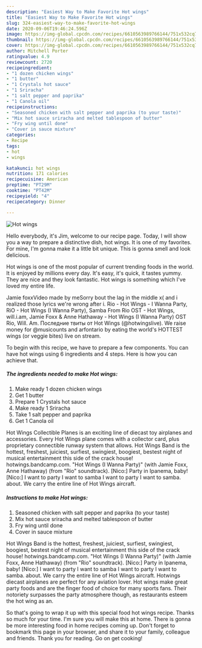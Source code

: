 ```yaml
---
description: "Easiest Way to Make Favorite Hot wings"
title: "Easiest Way to Make Favorite Hot wings"
slug: 324-easiest-way-to-make-favorite-hot-wings
date: 2020-09-06T19:46:24.596Z
image: https://img-global.cpcdn.com/recipes/6610563989766144/751x532cq70/hot-wings-recipe-main-photo.jpg
thumbnail: https://img-global.cpcdn.com/recipes/6610563989766144/751x532cq70/hot-wings-recipe-main-photo.jpg
cover: https://img-global.cpcdn.com/recipes/6610563989766144/751x532cq70/hot-wings-recipe-main-photo.jpg
author: Mitchell Porter
ratingvalue: 4.9
reviewcount: 2720
recipeingredient:
- "1 dozen chicken wings"
- "1 butter"
- "1 Crystals hot sauce"
- "1 Sriracha"
- "1 salt pepper and paprika"
- "1 Canola oil"
recipeinstructions:
- "Seasoned chicken with salt pepper and paprika (to your taste)"
- "Mix hot sauce sriracha and melted tablespoon of butter"
- "Fry wing until done"
- "Cover in sauce mixture"
categories:
- Recipe
tags:
- hot
- wings

katakunci: hot wings 
nutrition: 171 calories
recipecuisine: American
preptime: "PT29M"
cooktime: "PT42M"
recipeyield: "4"
recipecategory: Dinner

---
```



![Hot wings](https://img-global.cpcdn.com/recipes/6610563989766144/751x532cq70/hot-wings-recipe-main-photo.jpg)

Hello everybody, it's Jim, welcome to our recipe page. Today, I will show you a way to prepare a distinctive dish, hot wings. It is one of my favorites. For mine, I'm gonna make it a little bit unique. This is gonna smell and look delicious.

Hot wings is one of the most popular of current trending foods in the world. It is enjoyed by millions every day. It's easy, it's quick, it tastes yummy. They are nice and they look fantastic. Hot wings is something which I've loved my entire life.

Jamie foxxVideo made by meSorry bout the lag in the middle x( and i realized those lyrics we&#39;re wrong after i. Rio - Hot Wings - I Wanna Party, RiO - Hot Wings (I Wanna Party), Samba From Rio OST - Hot Wings, will.i.am, Jamie Foxx &amp; Anne Hathaway - Hot Wings (I Wanna Party) ОST Rio, Will. Am. Последние твиты от Hot Wings (@hotwingslive). We raise money for @musicounts and arfontario by eating the world&#39;s HOTTEST wings (or veggie bites) live on stream.


To begin with this recipe, we have to prepare a few components. You can have hot wings using 6 ingredients and 4 steps. Here is how you can achieve that.

<!--inarticleads1-->

##### The ingredients needed to make Hot wings:

1. Make ready 1 dozen chicken wings
1. Get 1 butter
1. Prepare 1 Crystals hot sauce
1. Make ready 1 Sriracha
1. Take 1 salt pepper and paprika
1. Get 1 Canola oil


Hot Wings Collectible Planes is an exciting line of diecast toy airplanes and accessories. Every Hot Wings plane comes with a collector card, plus proprietary connectible runway system that allows. Hot Wings Band is the hottest, freshest, juiciest, surfiest, swingiest, boogiest, bestest night of musical entertainment this side of the crack house! hotwings.bandcamp.com. &#34;Hot Wings (I Wanna Party)&#34; (with Jamie Foxx, Anne Hathaway) (from &#34;Rio&#34; soundtrack). [Nico:] Party in Ipanema, baby! [Nico:] I want to party I want to samba I want to party I want to samba. about. We carry the entire line of Hot Wings aircraft. 

<!--inarticleads2-->

##### Instructions to make Hot wings:

1. Seasoned chicken with salt pepper and paprika (to your taste)
1. Mix hot sauce sriracha and melted tablespoon of butter
1. Fry wing until done
1. Cover in sauce mixture


Hot Wings Band is the hottest, freshest, juiciest, surfiest, swingiest, boogiest, bestest night of musical entertainment this side of the crack house! hotwings.bandcamp.com. &#34;Hot Wings (I Wanna Party)&#34; (with Jamie Foxx, Anne Hathaway) (from &#34;Rio&#34; soundtrack). [Nico:] Party in Ipanema, baby! [Nico:] I want to party I want to samba I want to party I want to samba. about. We carry the entire line of Hot Wings aircraft. Hotwings diecast airplanes are perfect for any aviation lover. Hot wings make great party foods and are the finger food of choice for many sports fans. Their notoriety surpasses the party atmosphere though, as restaurants esteem the hot wing as an. 

So that's going to wrap it up with this special food hot wings recipe. Thanks so much for your time. I'm sure you will make this at home. There is gonna be more interesting food in home recipes coming up. Don't forget to bookmark this page in your browser, and share it to your family, colleague and friends. Thank you for reading. Go on get cooking!

